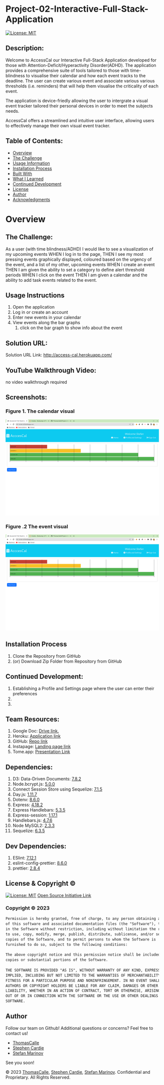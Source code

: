 # Project-02-Interactive-Full-Stack-Application

[![License: MIT](https://img.shields.io/badge/License-MIT-yellow.svg)](https://opensource.org/licenses/MIT)
  
## Description:
Welcome to AccessCal our Interactive Full-Stack Application developed for those with Attention-Deficit/Hyperactivity Disorder(ADHD). The application provides a comprehensive suite of tools tailored to those with time-blindness to visualise their calendar and how each event tracks to the deadline. The user can create various event and associate various various thresholds (i.e. reminders) that will help them visualise the criticality of each event. 


The application is device-friedly allowing the user to intergrate a visual event tracker tailored their personal devices in order to meet the subjects needs. 

AccessCal offers a streamlined and intuitive user interface, allowing users to effectively manage their own visual event tracker. 

## Table of Contents:
- [Overview](#Overview)
- [The Challenge](#The-Challenge)
- [Usage Information](#Usage-Information)
- [Installation Process](#Installation-Process)
- [Built With](#Built-With)
- [What I Learned](#What-I-Learned)
- [Continued Development](#Continued-Development)
- [License](#License)
- [Author](#Author)
- [Acknowledgments](#Acknowledgments)

# Overview

## The Challenge:

As a user (with time blindness/ADHD)
I would like to see a visualization of my upcoming events
WHEN I log in to the page,
THEN I see my most pressing events graphically displayed, coloured based on the urgency of the event, and a list of my other, upcoming events
WHEN I create an event
THEN I am given the ability to set a category to define alert threshold periods
WHEN I click on the event
THEN I am given a calendar and the ability to add task events related to the event.



## Usage Instructions
1. Open the application
2. Log in or create an account
3. Enter new events in your calendar
4. View events along the bar graphs
    1. click on the bar graph to show info about the event
    

## Solution URL:
Solution URL Link: http://access-cal.herokuapp.com/

## YouTube Walkthrough Video:
no video walkthrough required

## Screenshots:
### Figure 1. The calendar visual
![Calendar](./assets/images/AC-01-Calendar.png)


### Figure .2 The event visual
![Event](./assets/images/AC-01-Calendar.png)


## Installation Process
1. Clone the Repository from GitHub 
2. (or) Download Zip Folder from Repository from GitHub 


## Continued Development:
1. Establishing a Profile and Settings page where the user can enter their preferences
2.  
3.  

## Team Resources: 
1. Google Doc: [Drive link.](https://docs.google.com/document/d/1v4as5Qv2Gpde1HeM4KnLYV29Weq0TUG6w2yb4b9bq-o/edit)
2. Heroku: [Application link](https://access-cal.herokuapp.com/)
3. GitHub: [Repo link](https://github.com/ThomasCalle/Project-2-Interactive-Full-Stack-Application)
4. Instapage: [Landing page link](https://instapage.com/landing-page-templates?utm_medium=cpc&utm_source=google&utm_term=landing%20page%20templates&device=c&network=g&matchtype=e&utm_campaign=NA-G-S%7CCat_01%7CLEADS%7CLanding-Page&utm_agn=lp_templates&gclid=Cj0KCQiA0oagBhDHARIsAI-Bbgd-jLU3gVmoizDNAXsOQKPiqTFXkb_nJFpIfwKjGLSmvuCVSGLAryQaAl9UEALw_wcB#js-template-120)
5. Tome.app: [Presentation Link](https://tome.app/thomascalle/interactive-full-stack-application-cleriaj8t04sc8n41jmrsos4x)

## Dependencies:
1. D3: Data-Driven Documents: [7.8.2](https://www.npmjs.com/package/d3)
2. Node.bcrypt.js: [5.0.0](https://www.npmjs.com/package/bcrypt/v/5.0.0)
3. Connect Session Store using Sequelize: [7.1.5](https://www.npmjs.com/package/connect-session-sequelize)
4. Day.js: [1.11.7](https://www.npmjs.com/package/dayjs)
5. Dotenv: [8.6.0](https://www.npmjs.com/package/dotenv)
6. Express: [4.18.2](https://www.npmjs.com/package/express/v/4.18.2)
7. Express Handlebars: [5.3.5](https://www.npmjs.com/package/express-handlebars/v/5.3.5)
8. Express-session: [1.17.1](https://www.npmjs.com/package/express-session/v/1.17.1)
9. Handlebars.js: [4.7.6](https://www.npmjs.com/package/handlebars/v/4.7.6)
10. Node MySQL2: [2.3.3](https://www.npmjs.com/package/mysql2/v/2.3.3)
11. Sequelize: [6.3.5](https://www.npmjs.com/package/sequelize/v/6.3.5)

## Dev Dependencies:
1. ESlint: [7.12.1](https://www.npmjs.com/package/eslint/v/7.12.1)
2. eslint-config-prettier: [8.6.0](https://www.npmjs.com/package/eslint-config-prettier?activeTab=versions)
3. prettier: [2.8.4](https://www.npmjs.com/package/prettier?activeTab=versions)

## License & Copyright ©
  
[![License: MIT](https://img.shields.io/badge/License-MIT-yellow.svg)](https://opensource.org/licenses/MIT) [Open Source Initiative Link](https://opensource.org/licenses/MIT)

### Copyright © 2023
```md
Permission is hereby granted, free of charge, to any person obtaining a copy
of this software and associated documentation files (the "Software"), to deal
in the Software without restriction, including without limitation the rights
to use, copy, modify, merge, publish, distribute, sublicense, and/or sell
copies of the Software, and to permit persons to whom the Software is
furnished to do so, subject to the following conditions:

The above copyright notice and this permission notice shall be included in all
copies or substantial portions of the Software.

THE SOFTWARE IS PROVIDED "AS IS", WITHOUT WARRANTY OF ANY KIND, EXPRESS OR
IMPLIED, INCLUDING BUT NOT LIMITED TO THE WARRANTIES OF MERCHANTABILITY,
FITNESS FOR A PARTICULAR PURPOSE AND NONINFRINGEMENT. IN NO EVENT SHALL THE
AUTHORS OR COPYRIGHT HOLDERS BE LIABLE FOR ANY CLAIM, DAMAGES OR OTHER
LIABILITY, WHETHER IN AN ACTION OF CONTRACT, TORT OR OTHERWISE, ARISING FROM,
OUT OF OR IN CONNECTION WITH THE SOFTWARE OR THE USE OR OTHER DEALINGS IN THE
SOFTWARE.
```

## Author
Follow our team on Github! Additional questions or concerns? Feel free to contact us!
- [ThomasCalle](https://github.com/ThomasCalle)
- [Stephen Cardie](https://github.com/omgthegreenranger)
- [Stefan Marinov](https://github.com/scorpionfiko)

See you soon!

© 2023 [ThomasCalle](https://github.com/ThomasCalle), [Stephen Cardie](https://github.com/omgthegreenranger), [Stefan Marinov](https://github.com/scorpionfiko). Confidential and Proprietary. All Rights Reserved.